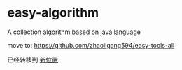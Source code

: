 # easy-algorithm
A collection algorithm  based on java language



move to: https://github.com/zhaoligang594/easy-tools-all


已经转移到 [新位置](https://github.com/zhaoligang594/easy-tools-all)
